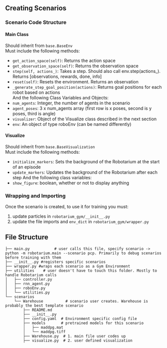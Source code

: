 ## Creating Scenarios
### Scenario Code Structure
#### Main Class
Should inherit from `base.BaseEnv`<br>
Must include the following methods:
* `get_action_space(self)`: Returns the action space
* `get_observation_space(self)`: Returns the observation space
* `step(self, actions_)`: Takes a step. Should also call env.step(actions_). Returns [observations, rewards, done, info]
* `reset(self)`: Resets the environment. Returns an observation
* `_generate_step_goal_position(actions)`: Returns goal positions for each robot based on actions <br>
And the following Class Variables and Objects:
* `num_agents`: Integer, the number of agents in the scenario
* `agent_poses`: 3 x num_agents array (first row is x poses, second is y poses, third is angle)
* `visualizer`: Object of the Visualize class described in the next section
* `env`: An object of type roboEnv (can be named differently)
#### Visualize
Should inherit from `base.BaseVisualization` <br>
Must include the following methods:
* `initialize_markers`: Sets the background of the Robotarium at the start of an episode
* `update_markers`: Updates the background of the Robotarium after each step
And the following class variables:
* `show_figure`: boolean, whether or not to display anything

### Wrapping and Importing
Once the scenario is created, to use it for training you must:
1. update particles in `robotarium_gym/__init__.py`
2. update the file imports and `env_dict` in `robotarium_gym/wrapper.py`

## File Structure
```
├── main.py           # user calls this file, specify scenario -> python -m robotarium.main --scenario pcp. Primarily to debug scenarios before training with them
├── __init__.py #registers specific scenarios
├── wrapper.py #wraps each scenario as a Gym Environment
├── utilities    # user doesn't have to touch this folder. Mostly to handle Robotarium calls
│   ├── controller.py
│   ├── rnn_agent.py
│   ├── roboEnv.py
│   └── utilities.py
└── scenarios
    └── Warehouse          # scenario user creates. Warehouse is probably the best template scenario
        ├── README.md
        ├── __init__.py
        ├── config.yaml  # Environment specific config file
        ├── models       # pretrained models for this scenario
        │   ├── maddpg.mat
        │   └── maddpg.tiff
        ├── Warehouse.py  # 1. main file user codes up
        ├── visualize.py  # 2. user defined visualization
```

